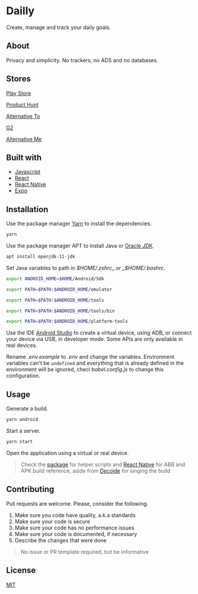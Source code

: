 # Dailly

Create, manage and track your daily goals.

## About

Privacy and simplicity. No trackers, no ADS and no databases.

## Stores

[Play Store](https://play.google.com/store/apps/details?id=com.dailly.dailly)

[Product Hunt](https://www.producthunt.com/posts/dailly)

[Alternative To](https://alternativeto.net/software/dailly/about/)

[G2](https://www.g2.com/products/dailly/reviews)

[Alternative Me](https://alternative.me/dailly)

## Built with

- [Javascript](https://developer.mozilla.org/en-US/docs/Web/JavaScript)
- [React](https://reactjs.org/)
- [React Native](https://reactnative.dev/)
- [Expo](https://expo.io/)

## Installation

Use the package manager [Yarn](https://yarnpkg.com/getting-started/install) to install the dependencies.

```sh
yarn
```

Use the package manager APT to install Java or [Oracle JDK](https://www.oracle.com/java/technologies/javase-jdk16-downloads.html).

```sh
apt install openjdk-11-jdk
```

Set Java variables to path in _$HOME/.zshrc_ or _$HOME/.bashrc_.

```sh
export ANDROID_HOME=$HOME/Android/Sdk

export PATH=$PATH:$ANDROID_HOME/emulator

export PATH=$PATH:$ANDROID_HOME/tools

export PATH=$PATH:$ANDROID_HOME/tools/bin

export PATH=$PATH:$ANDROID_HOME/platform-tools
```

Use the IDE [Android Studio](https://developer.android.com/studio/install) to create a virtual device, using ADB, or connect your device via USB, in developer mode. Some APIs are only available in real devices.

Rename _.env.example_ to _.env_ and change the variables. Environment variables can't be `undefined` and everything that is already defined in the environment will be ignored, checl _babel.config.js_ to change this configuration.

## Usage

Generate a build.

```sh
yarn android
```

Start a server.

```sh
yarn start
```

Open the application using a virtual or real device.

> Check the [package](./package.json) for helper scripts and [React Native](https://reactnative.dev/docs/signed-apk-android) for ABB and APK build reference, aside from [Decoide](https://www.decoide.org/react-native/docs/signed-apk-android.html) for singing the build

## Contributing

Pull requests are welcome. Please, consider the following.

1. Make sure you code have quality, a.k.a standards
2. Make sure your code is secure
3. Make sure your code has no performance issues
4. Make sure your code is documented, if necessary
5. Describe the changes that were done

> No issue or PR template required, but be informative

## License

[MIT](./LICENSE.md)
